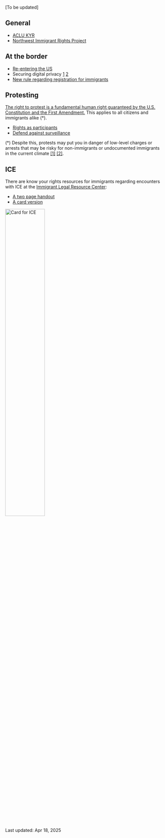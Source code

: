 [To be updated] 

## General
- [ACLU KYR](https://www.aclu.org/know-your-rights)
- [Northwest Immigrant Rights Project](https://www.nwirp.org/resources/kyr/)
  
## At the border 

- [Re-entering the US](https://www.theguardian.com/us-news/2025/mar/22/travelers-rights-entering-reentering-visa-phone-search)
- Securing digital privacy [1](https://www.wired.com/2017/02/guide-getting-past-customs-digital-privacy-intact/) [2](https://www.theguardian.com/technology/2025/mar/26/phone-search-privacy-us-border-immigration)
- [New rule regarding registration for immigrants](https://www.nilc.org/resources/know-your-rights-trumps-registration-requirement-for-immigrants/)
  
## Protesting 

[The right to protest is a fundamental human right guaranteed by the U.S. Constitution and the First Amendment.](https://constitution.congress.gov/constitution/amendment-1/) This applies to all citizens and immigrants alike (*). 

- [Rights as participants](https://www.nilc.org/resources/immigrant-participation-in-protests-rights/)
- [Defend against surveillance](https://www.acludc.org/en/how-defend-against-police-surveillance-protests)

(*) Despite this, protests may put you in danger of low-level charges or arrests that may be risky for non-immigrants or undocumented immigrants in the current climate [[1]](https://www.latimes.com/world-nation/story/2025-04-17/visa-cancellations-international-students-fear-deportation) [[2]](https://www.nytimes.com/article/laken-riley-act-explained.html).
  
## ICE

There are know your rights resources for immigrants regarding encounters with ICE at the [Immigrant Legal Resource Center](ilrc.org):
- [A two page handout](https://www.ilrc.org/sites/default/files/resources/kyr_two_pager_v2.pdf)
- [A card version](https://www.ilrc.org/sites/default/files/documents/red_card-self_srv-english.pdf)

<img src="what_to_say_to_ICE_agents_1.png" alt="Card for ICE" width="50%"/>

Last updated: Apr 18, 2025
